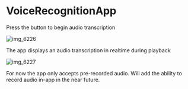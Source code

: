# VoiceRecognitionApp

Press the button to begin audio transcription

![img_6226](https://user-images.githubusercontent.com/24818991/30470332-4a6c9212-99c2-11e7-9ea1-c924a75266ae.PNG)

The app displays an audio transcription in realtime during playback

![img_6227](https://user-images.githubusercontent.com/24818991/30470386-88370a1e-99c2-11e7-9d9d-546192106968.PNG)

For now the app only accepts pre-recorded audio. Will add the ability to record audio in-app in the near future.



